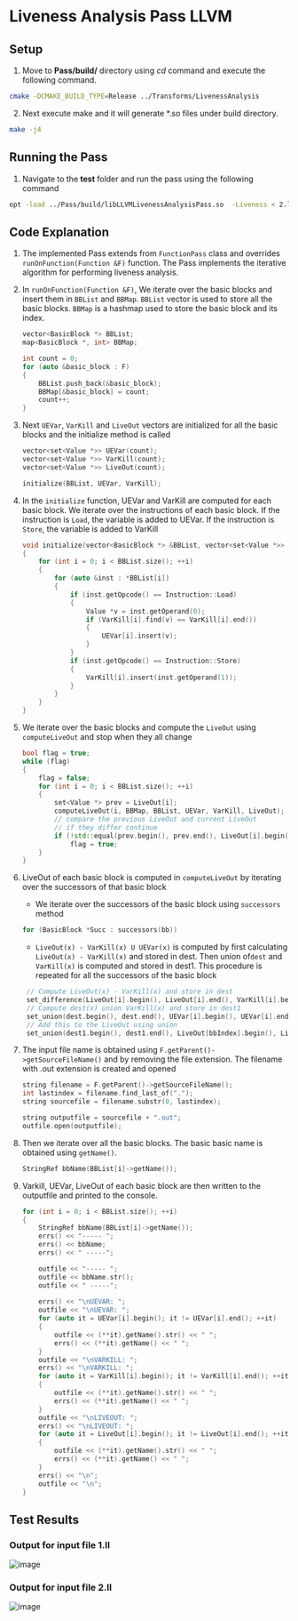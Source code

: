 # Liveness Analysis Pass LLVM

## Setup

1. Move to **Pass/build/** directory using *cd* command and execute the following command.
```bash
cmake -DCMAKE_BUILD_TYPE=Release ../Transforms/LivenessAnalysis
```
2. Next execute make and it will generate *.so files under build directory. 
```bash
make -j4
```

## Running the Pass

1. Navigate to the **test** folder and run the pass using the following command

```bash
opt -load ../Pass/build/libLLVMLivenessAnalysisPass.so  -Liveness < 2.ll > /dev/null
```

## Code Explanation 
1. The implemented Pass extends from ``FunctionPass`` class and overrides ``runOnFunction(Function &F)`` function. The Pass implements the iterative algorithm for performing liveness analysis.

2. In ``runOnFunction(Function &F)``, We iterate over the basic blocks and insert them in ``BBList`` and ``BBMap``. ``BBList`` vector is used to store all the basic blocks. ``BBMap`` is a hashmap used to store the basic block and its index. 

    ```c++
	vector<BasicBlock *> BBList;
	map<BasicBlock *, int> BBMap;

	int count = 0;
	for (auto &basic_block : F)
	{
		BBList.push_back(&basic_block);
		BBMap[&basic_block] = count;
		count++;
	}
    ```
3. Next ``UEVar``, ``VarKill`` and ``LiveOut`` vectors are initialized for all the basic blocks and the initialize method is called

    ```c++
    vector<set<Value *>> UEVar(count);
    vector<set<Value *>> VarKill(count);
	vector<set<Value *>> LiveOut(count);

	initialize(BBList, UEVar, VarKill);
    ```

4. In the ``initialize`` function, UEVar and VarKill are computed for each basic block. We iterate over the instructions of each basic block. If the instruction is ``Load``, the variable is added to UEVar. If the instruction is ``Store``, the variable is added to VarKill

    ```c++
	void initialize(vector<BasicBlock *> &BBList, vector<set<Value *>> &UEVar, vector<set<Value *>> &VarKill)
    {
        for (int i = 0; i < BBList.size(); ++i)
        {
            for (auto &inst : *BBList[i])
            {
                if (inst.getOpcode() == Instruction::Load)
                {
                    Value *v = inst.getOperand(0);
                    if (VarKill[i].find(v) == VarKill[i].end())
                    {
                        UEVar[i].insert(v);
                    }
                }
                if (inst.getOpcode() == Instruction::Store)
                {
                    VarKill[i].insert(inst.getOperand(1));
                }
            }
        }
    }
    ```
5. We iterate over the basic blocks and compute the ``LiveOut`` using ``computeLiveOut`` and stop when they all change

	```c++
	bool flag = true;
	while (flag)
	{
		flag = false;
		for (int i = 0; i < BBList.size(); ++i)
		{
			set<Value *> prev = LiveOut[i];
			computeLiveOut(i, BBMap, BBList, UEVar, VarKill, LiveOut);
			// compare the previous LiveOut and current LiveOut
			// if they differ continue
			if (!std::equal(prev.begin(), prev.end(), LiveOut[i].begin(), LiveOut[i].end()))
				flag = true;
		}
	}
	```
6. LiveOut of each basic block is computed in ``computeLiveOut`` by iterating over the successors of that basic block
	
   - We iterate over the successors of the basic block using ``successors`` method

   ```c++
   for (BasicBlock *Succ : successors(bb))
   ```

   - ``LiveOut(x) - VarKill(x) U UEVar(x)`` is computed by first calculating ``LiveOut(x) - VarKill(x)`` and stored in dest. Then union of``dest`` and ``VarKill(x)`` is computed and stored in dest1. This procedure is repeated for all the successors of the basic block

   ```c++
    // Compute LiveOut(x) - VarKill(x) and store in dest
	set_difference(LiveOut[i].begin(), LiveOut[i].end(), VarKill[i].begin(), VarKill[i].end(), inserter(dest, dest.begin()));
	// Compute dest(x) union VarKill(x) and store in dest1
	set_union(dest.begin(), dest.end(), UEVar[i].begin(), UEVar[i].end(), inserter(dest1, dest1.begin()));
	// Add this to the LiveOut using union
	set_union(dest1.begin(), dest1.end(), LiveOut[bbIndex].begin(), LiveOut[bbIndex].end(), inserter(LiveOut[bbIndex], LiveOut[bbIndex].begin()));
   ```
   
7. The input file name is obtained using ``F.getParent()->getSourceFileName()`` and by removing the file extension. The filename with .out extension is created and opened

	```c++
	string filename = F.getParent()->getSourceFileName();
    int lastindex = filename.find_last_of("."); 
    string sourcefile = filename.substr(0, lastindex);
	```

	```c++
	string outputfile = sourcefile + ".out";
    outfile.open(outputfile);
	```

8. Then we iterate over all the basic blocks. The basic basic name is obtained using ``getName()``.
    ```c++
    StringRef bbName(BBList[i]->getName());
    ```
9. Varkill, UEVar, LiveOut of each basic block are then written to the outputfile and printed to the console.
	```c++
	for (int i = 0; i < BBList.size(); ++i)
    {
        StringRef bbName(BBList[i]->getName());
        errs() << "----- ";
        errs() << bbName;
        errs() << " -----";

        outfile << "----- ";
        outfile << bbName.str();
        outfile << " -----";
        
        errs() << "\nUEVAR: ";
        outfile << "\nUEVAR: ";
        for (auto it = UEVar[i].begin(); it != UEVar[i].end(); ++it)
        {
            outfile << (**it).getName().str() << " ";
            errs() << (**it).getName() << " ";
        }
        outfile << "\nVARKILL: ";
        errs() << "\nVARKILL: ";
        for (auto it = VarKill[i].begin(); it != VarKill[i].end(); ++it)
        {
            outfile << (**it).getName().str() << " ";
            errs() << (**it).getName() << " ";
        }
        outfile << "\nLIVEOUT: ";
        errs() << "\nLIVEOUT: ";
        for (auto it = LiveOut[i].begin(); it != LiveOut[i].end(); ++it)
        {
            outfile << (**it).getName().str() << " ";
            errs() << (**it).getName() << " ";
        }
        errs() << "\n";
        outfile << "\n";
    }
	```


## Test Results

### Output for input file **1.ll**
![image](./1.png)

### Output for input file **2.ll**
![image](./2.png)